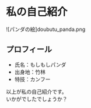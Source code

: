 # 私の自己紹介
![パンダの絵]doubutu_panda.png
## プロフィール
- 氏名：もしもしパンダ
- 出身地：竹林
- 特技：カンフー

以上が私の自己紹介です。  
いかがでしたでしょうか？

